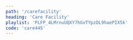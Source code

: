 ```yaml
---
path: '/carefacility'
heading: 'Care Facility'
playlist: 'PLFP_4LMrnuUQXY7hGvTYpzDL9haePIX5k'
code: 'care445'
---
```

